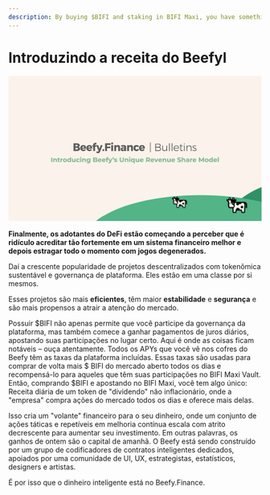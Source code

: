 ```yaml
---
description: By buying $BIFI and staking in BIFI Maxi, you have something unique
---
```


# Introduzindo a receita do Beefyl

![](../../.gitbook/assets/bulletin-introducing-beefys-unique-revenue-share-model.png)

**Finalmente, os adotantes do DeFi estão começando a perceber que é ridículo acreditar tão fortemente em um sistema financeiro melhor e depois estragar todo o momento com jogos degenerados.**&#x20;

Daí a crescente popularidade de projetos descentralizados com tokenômica sustentável e governança de plataforma. Eles estão em uma classe por si mesmos.&#x20;

Esses projetos são mais **eficientes**, têm maior **estabilidade** e **segurança** e são mais propensos a atrair a atenção do mercado.&#x20;

Possuir $BIFI não apenas permite que você participe da governança da plataforma, mas também comece a ganhar pagamentos de juros diários, apostando suas participações no lugar certo. Aqui é onde as coisas ficam notáveis ​​– ouça atentamente. Todos os APYs que você vê nos cofres do Beefy têm as taxas da plataforma incluídas. Essas taxas são usadas para comprar de volta mais $ BIFI do mercado aberto todos os dias e recompensá-lo para aqueles que têm suas participações no BIFI Maxi Vault. Então, comprando $BIFI e apostando no BIFI Maxi, você tem algo único: Receita diária de um token de "dividendo" não inflacionário, onde a "empresa" compra ações do mercado todos os dias e oferece mais delas.&#x20;

Isso cria um "volante" financeiro para o seu dinheiro, onde um conjunto de ações táticas e repetíveis em melhoria contínua escala com atrito decrescente para aumentar seu investimento. Em outras palavras, os ganhos de ontem são o capital de amanhã. O Beefy está sendo construído por um grupo de codificadores de contratos inteligentes dedicados, apoiados por uma comunidade de UI, UX, estrategistas, estatísticos, designers e artistas.&#x20;

É por isso que o dinheiro inteligente está no Beefy.Finance.
